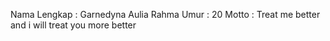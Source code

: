 Nama Lengkap : Garnedyna Aulia Rahma 
Umur : 20
Motto : Treat me better and i will treat you more better

